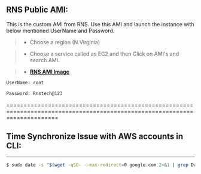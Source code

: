 ## RNS Public AMI:

This is the custom AMI from RNS. Use this AMI and launch the instance with below mentioned UserName and Password.

> -  Choose a region (N.Virginia)

> - Choose a service called as EC2 and then Click on AMI's and search AMI.

> - [**RNS AMI Image**](https://console.aws.amazon.com/ec2/home?region=us-east-1#Images:visibility=public-images;ownerAlias=978735513005;sort=name) 

```bash
UserName: root

Password: Rnstech@123
```


===========================================================================================================================

## Time Synchronize Issue with AWS accounts in CLI:
----------------------------------------------------
```bash
$ sudo date -s "$(wget -qSO- --max-redirect=0 google.com 2>&1 | grep Date: | cut -d' ' -f5-8)Z"
```

